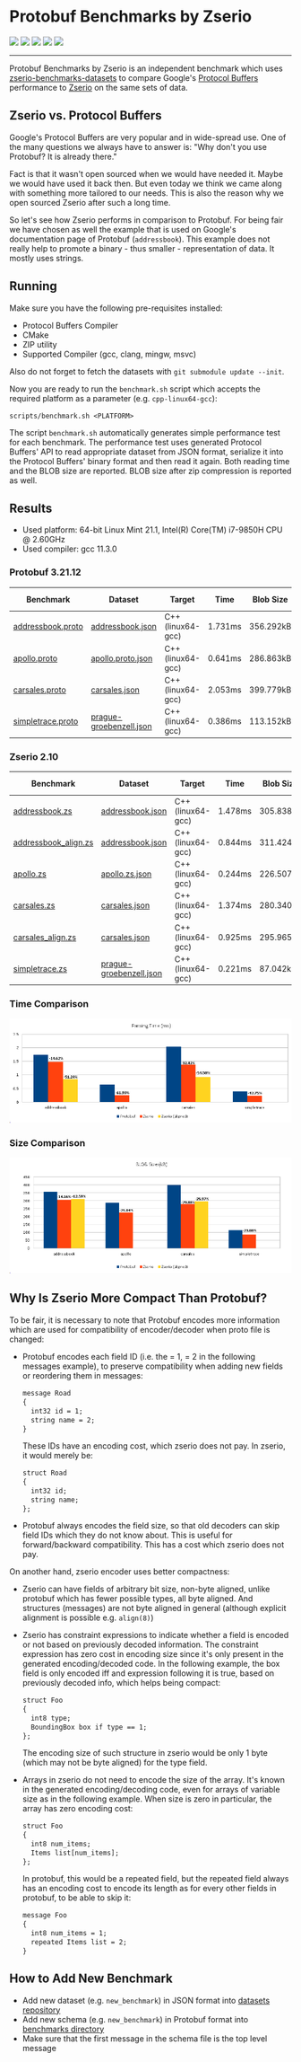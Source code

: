 # Protobuf Benchmarks by Zserio

[![](https://github.com/ndsev/zserio-protobuf-benchmarks/actions/workflows/build_linux.yml/badge.svg)](https://github.com/ndsev/zserio-protobuf-benchmarks/actions/workflows/build_linux.yml)
[![](https://github.com/ndsev/zserio-protobuf-benchmarks/actions/workflows/build_windows.yml/badge.svg)](https://github.com/ndsev/zserio-protobuf-benchmarks/actions/workflows/build_windows.yml)
[![](https://img.shields.io/github/watchers/ndsev/zserio-protobuf-benchmarks.svg)](https://GitHub.com/ndsev/zserio-protobuf-benchmarks/watchers)
[![](https://img.shields.io/github/forks/ndsev/zserio-protobuf-benchmarks.svg)](https://GitHub.com/ndsev/zserio-protobuf-benchmarks/network/members)
[![](https://img.shields.io/github/stars/ndsev/zserio-protobuf-benchmarks.svg?color=yellow)](https://GitHub.com/ndsev/zserio-protobuf-benchmarks/stargazers)

--------

Protobuf Benchmarks by Zserio is an independent benchmark which uses
[zserio-benchmarks-datasets](https://github.com/ndsev/zserio-benchmarks-datasets) to compare Google's
[Protocol Buffers](https://github.com/protocolbuffers/protobuf) performance to [Zserio](http://zserio.org/)
on the same sets of data.

## Zserio vs. Protocol Buffers

Google's Protocol Buffers are very popular and in wide-spread use. One of the many questions we always have to
answer is: "Why don't you use Protobuf? It is already there."

Fact is that it wasn't open sourced when we would have needed it. Maybe we would have used it back then. But
even today we think we came along with something more tailored to our needs. This is also the reason why we
open sourced Zserio after such a long time.

So let's see how Zserio performs in comparison to Protobuf. For being fair we have chosen as well the example
that is used on Google's documentation page of Protobuf (`addressbook`). This example does not really help
to promote a binary - thus smaller - representation of data. It mostly uses strings.

## Running

Make sure you have the following pre-requisites installed:

- Protocol Buffers Compiler
- CMake
- ZIP utility
- Supported Compiler (gcc, clang, mingw, msvc)

Also do not forget to fetch the datasets with `git submodule update --init`.

Now you are ready to run the `benchmark.sh` script which accepts the required platform as a parameter
(e.g. `cpp-linux64-gcc`):

```
scripts/benchmark.sh <PLATFORM>
```

The script `benchmark.sh` automatically generates simple performance test for each benchmark.
The performance test uses generated Protocol Buffers' API to read appropriate dataset from JSON format,
serialize it into the Protocol Buffers' binary format and then read it again. Both reading time and the BLOB
size are reported. BLOB size after zip compression is reported as well.

## Results

- Used platform: 64-bit Linux Mint 21.1, Intel(R) Core(TM) i7-9850H CPU @ 2.60GHz
- Used compiler: gcc 11.3.0

### Protobuf 3.21.12

[addressbook.proto]: https://github.com/ndsev/zserio-protobuf-benchmarks/blob/master/benchmarks/addressbook/addressbook.proto
[apollo.proto]: https://github.com/ndsev/zserio-protobuf-benchmarks/blob/master/benchmarks/apollo/apollo.proto
[carsales.proto]: https://github.com/ndsev/zserio-protobuf-benchmarks/blob/master/benchmarks/carsales/carsales.proto
[simpletrace.proto]: https://github.com/ndsev/zserio-protobuf-benchmarks/blob/master/benchmarks/simpletrace/simpletrace.proto

[addressbook.json]: https://github.com/ndsev/zserio-benchmarks-datasets/blob/master/addressbook/addressbook.json
[apollo.proto.json]: https://github.com/ndsev/zserio-benchmarks-datasets/blob/master/apollo/apollo.proto.json
[carsales.json]: https://github.com/ndsev/zserio-benchmarks-datasets/blob/master/carsales/carsales.json
[prague-groebenzell.json]: https://github.com/ndsev/zserio-benchmarks-datasets/blob/master/simpletrace/prague-groebenzell.json

| Benchmark            | Dataset                   | Target               |      Time | Blob Size | Zip Size |
| -------------------- | ------------------------- | -------------------- | --------- | --------- | -------- |
| [addressbook.proto]  | [addressbook.json]        | C++ (linux64-gcc)    |   1.731ms | 356.292kB |    193kB |
| [apollo.proto]       | [apollo.proto.json]       | C++ (linux64-gcc)    |   0.641ms | 286.863kB |    136kB |
| [carsales.proto]     | [carsales.json]           | C++ (linux64-gcc)    |   2.053ms | 399.779kB |    242kB |
| [simpletrace.proto]  | [prague-groebenzell.json] | C++ (linux64-gcc)    |   0.386ms | 113.152kB |     54kB |

### Zserio 2.10

[addressbook.zs]: https://github.com/ndsev/zserio/blob/master/benchmarks/addressbook/addressbook.zs
[addressbook_align.zs]: https://github.com/ndsev/zserio/blob/master/benchmarks/addressbook/addressbook_align.zs
[apollo.zs]: https://github.com/ndsev/zserio/blob/master/benchmarks/apollo/apollo.zs
[apollo.zs.json]: https://github.com/ndsev/zserio-benchmarks-datasets/blob/master/apollo/apollo.zs.json
[carsales.zs]: https://github.com/ndsev/zserio/blob/master/benchmarks/carsales/carsales.zs
[carsales_align.zs]: https://github.com/ndsev/zserio/blob/master/benchmarks/carsales/carsales_align.zs
[simpletrace.zs]: https://github.com/ndsev/zserio/blob/master/benchmarks/simpletrace/simpletrace.zs

| Benchmark              | Dataset                   | Target              |      Time | Blob Size | Zip Size |
| ---------------------- | ------------------------- | ------------------- | --------- | --------- | -------- |
| [addressbook.zs]       | [addressbook.json]        | C++ (linux64-gcc)   |   1.478ms | 305.838kB |    222kB |
| [addressbook_align.zs] | [addressbook.json]        | C++ (linux64-gcc)   |   0.844ms | 311.424kB |    177kB |
| [apollo.zs]            | [apollo.zs.json]          | C++ (linux64-gcc)   |   0.244ms | 226.507kB |    144kB |
| [carsales.zs]          | [carsales.json]           | C++ (linux64-gcc)   |   1.374ms | 280.340kB |    259kB |
| [carsales_align.zs]    | [carsales.json]           | C++ (linux64-gcc)   |   0.925ms | 295.965kB |    205kB |
| [simpletrace.zs]       | [prague-groebenzell.json] | C++ (linux64-gcc)   |   0.221ms |  87.042kB |     66kB |

### Time Comparison

![time comparison](images/ZserioProtobufTimeComparison.png)

### Size Comparison

![size comparison](images/ZserioProtobufSizeComparison.png)

## Why Is Zserio More Compact Than Protobuf?

To be fair, it is necessary to note that Protobuf encodes more information which are used
for compatibility of encoder/decoder when proto file is changed:

- Protobuf encodes each field ID (i.e. the = 1, = 2 in the following messages example), to preserve
  compatibility when adding new fields or reordering them in messages:

  ```
  message Road
  {
    int32 id = 1;
    string name = 2;
  }
  ```

  These IDs have an encoding cost, which zserio does not pay. In zserio, it would merely be:

  ```
  struct Road
  {
    int32 id;
    string name;
  };
  ```
- Protobuf always encodes the field size, so that old decoders can skip field IDs which they do not know about.
  This is useful for forward/backward compatibility. This has a cost which zserio does not pay.

On another hand, zserio encoder uses better compactness:

- Zserio can have fields of arbitrary bit size, non-byte aligned, unlike protobuf which has fewer possible
  types, all byte aligned. And structures (messages) are not byte aligned in general (although explicit
  alignment is possible e.g. `align(8)`)
- Zserio has constraint expressions to indicate whether a field is encoded or not based on previously decoded
  information. The constraint expression has zero cost in encoding size since it's only present in the generated
  encoding/decoded code. In the following example, the box field is only encoded iff and expression following it
  is true, based on previously decoded info, which helps being compact:

  ```
  struct Foo
  {
    int8 type;
    BoundingBox box if type == 1;
  };
  ```

  The encoding size of such structure in zserio would be only 1 byte (which may not be byte aligned) for the
  type field.
- Arrays in zserio do not need to encode the size of the array. It's known in the generated encoding/decoding
  code, even for arrays of variable size as in the following example. When size is zero in particular, the array
  has zero encoding cost:

  ```
  struct Foo
  {
    int8 num_items;
    Items list[num_items];
  };
  ```

  In protobuf, this would be a repeated field, but the repeated field always has an encoding cost to encode its
  length as for every other fields in protobuf, to be able to skip it:

  ```
  message Foo
  {
    int8 num_items = 1;
    repeated Items list = 2;
  }
  ```

## How to Add New Benchmark

- Add new dataset (e.g. `new_benchmark`) in JSON format
  into [datasets repository](https://github.com/ndsev/zserio-benchmarks-datasets)
- Add new schema (e.g. `new_benchmark`) in Protobuf format into
  [benchmarks directory](https://github.com/ndsev/zserio-protobuf-benchmarks/tree/master/benchmarks)
- Make sure that the first message in the schema file is the top level message

